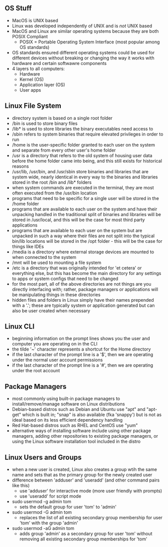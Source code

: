 ## OS Stuff
- MacOS is UNIX based
- Linux was developed independently of UNIX and is *not* UNIX based
- MacOS and Linux are similar operating systems because they are both POSIX Compliant
  - POSIX = Portable Operating System Interface (most popular among OS standards)
- OS standards ensured different operating systems could be used for different devices without breaking or changing the way it works with hardware and certain softwawre components
- 4 layers to all computers:
  - Hardware
  - Kernel (OS)
  - Application layer (OS)
  - User apps

## Linux File System
- directory system is based on a single root folder
- /bin is used to store binary files
- /lib* is used to store libraries the binary executables need access to
- /sbin refers to system binaries that require elevated privileges in order to run
- /home is the user-specific folder granted to each user on the system and separate from every other user's home folder
- /usr is a directory that refers to the old system of housing user data before the home folder came into being, and this still exists for historical reasons
- /usr/lib, /usr/bin, and /usr/sbin store binaries and libraries that are system wide, nearly identical in every way to the binaries and libraries stored in the root /bin and /lib* folders
- when system commands are executed in the terminal, they are most often executed from the /usr/bin location
- programs that need to be specific for a single user will be stored in the /home folder
- programs that are available to each user on the system and have their unpacking handled in the traditional split of binaries and libraries will be stored in /usr/local, and this will be the case for most third party applications
- programs that are available to each user on the system but are unpacked in such a way where their files are not split into the typical bin/lib locations will be stored in the /opt folder - this will be the case for things like IDEs
- /media is a directory where external storage devices are mounted to when connected to the system
- /mnt will be used to mounting a file system
- /etc is a directory that was originally intended for 'et cetera' or everything else, but this has become the main directory for any settings to apps or system configs that need to be changed
- for the most part, all of the above directories are not things are you directly interfacing with; rather, package managers or applications will be manipulating things in these directories
- hidden files and folders in Linux simply have their names prepended with a '.'; these are typically system or application generated but can also be user created when necessary

## Linux CLI
- beginning information on the prompt lines shows you the user and computer you are operating on in the CLI
- the tilde '~' character represents a shortcut for the Home directory
- if the last character of the prompt line is a '$', then we are operating under the normal user account permissions
- if the last character of the prompt line is a '#', then we are operating under the root account

## Package Managers
- most commonly using built-in package managers to install/remove/manage software on Linux distributions
- Debian-based distros such as Debian and Ubuntu use "apt" and "apt-get" which is built in; "snap" is also available (fka 'snappy') but is not as ideal based on its less efficient dependency handling
- Red Hat-based distros such as RHEL and CentOS use "yum"
- alternative ways of installing software include using other package managers, adding other repositories to existing package managers, or using the Linux software installation tool included in the distro

## Linux Users and Groups
- when a new user is created, Linux also creates a group wtih the same name and sets that as the primary group for the newly created user
- difference between 'adduser' and 'useradd' (and other command pairs like this)
  - use 'adduser' for interactive mode (more user friendly with prompts)
  - use 'useradd' for script mode
- sudo usermod -g admin tom
  -  sets the default group for user 'tom' to 'admin'
-  sudo usermod -G admin tom
   -  replaces the list of all existing secondary group membership for user 'tom' with the group 'admin'
-  sudo usermod -aG admin tom
   -  adds group 'admin' as a secondary group for user 'tom' without removing all existing secondary group memberships for 'tom'